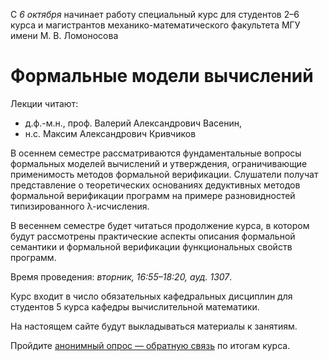 С *6 октября* начинает работу специальный курс
для студентов 2–6 курса и магистрантов механико-математического факультета МГУ имени М. В. Ломоносова

# Формальные модели вычислений

Лекции читают:

-  д.ф.-м.н., проф. Валерий Александрович Васенин,
-  н.с. Максим Александрович Кривчиков

В осеннем семестре рассматриваются фундаментальные вопросы формальных моделей вычислений и утверждения, ограничивающие применимость методов формальной верификации. Слушатели получат представление о теоретических основаниях дедуктивных методов формальной верификации программ на примере разновидностей типизированного λ-исчисления.

В весеннем семестре будет читаться продолжение курса, в котором будут рассмотрены практические аспекты описания формальной семантики и формальной верификации функциональных свойств программ.

Время проведения: *вторник, 16:55–18:20, ауд. 1307*.

Курс входит в число обязательных кафедральных дисциплин для студентов 5 курса кафедры вычислительной математики.

На настоящем сайте будут выкладываться материалы к занятиям.

Пройдите [анонимный опрос — обратную связь](https://goo.gl/A3Gfn9) по итогам курса.
